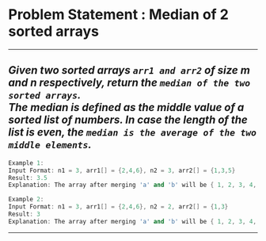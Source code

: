 # Problem Statement : Median of 2 sorted arrays

---

## _Given two sorted arrays `arr1 and arr2` of size m and n respectively, return the `median of the two sorted arrays`.<br> The median is defined as the middle value of a sorted list of numbers. In case the length of the list is even, the `median is the average of the two middle elements`._

```cpp
Example 1:
Input Format: n1 = 3, arr1[] = {2,4,6}, n2 = 3, arr2[] = {1,3,5}
Result: 3.5
Explanation: The array after merging 'a' and 'b' will be { 1, 2, 3, 4, 5, 6 }. As the length of the merged list is even, the median is the average of the two middle elements. Here two medians are 3 and 4. So the median will be the average of 3 and 4, which is 3.5.
```

```cpp
Example 2:
Input Format: n1 = 3, arr1[] = {2,4,6}, n2 = 2, arr2[] = {1,3}
Result: 3
Explanation: The array after merging 'a' and 'b' will be { 1, 2, 3, 4, 6 }. The median is simply 3.
```

---
